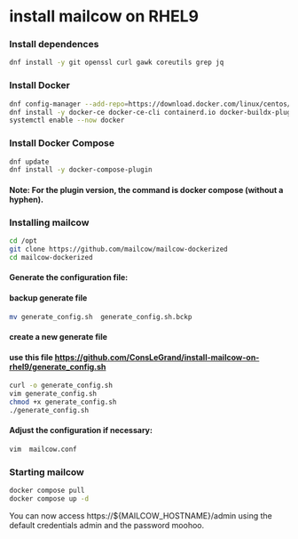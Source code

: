 # install mailcow on RHEL9
### Install dependences
```bash 
dnf install -y git openssl curl gawk coreutils grep jq
```
### Install Docker
```bash 
dnf config-manager --add-repo=https://download.docker.com/linux/centos/docker-ce.repo
dnf install -y docker-ce docker-ce-cli containerd.io docker-buildx-plugin docker-compose-plugin
systemctl enable --now docker
```
### Install Docker Compose 
```bash 
dnf update
dnf install -y docker-compose-plugin 
```
 #### Note: For the plugin version, the command is docker compose (without a hyphen).

 ### Installing mailcow
```bash 
cd /opt
git clone https://github.com/mailcow/mailcow-dockerized
cd mailcow-dockerized
```
#### Generate the configuration file:
#### backup generate file
```bash 
mv generate_config.sh  generate_config.sh.bckp
```
#### create a new generate file
#### use this file https://github.com/ConsLeGrand/install-mailcow-on-rhel9/generate_config.sh
```bash 
curl -o generate_config.sh 
vim generate_config.sh
chmod +x generate_config.sh
./generate_config.sh
```
#### Adjust the configuration if necessary:

```bash 
vim  mailcow.conf
```

### Starting mailcow
```bash 
docker compose pull
docker compose up -d
```
You can now access https://${MAILCOW_HOSTNAME}/admin using the default credentials admin and the password moohoo.

